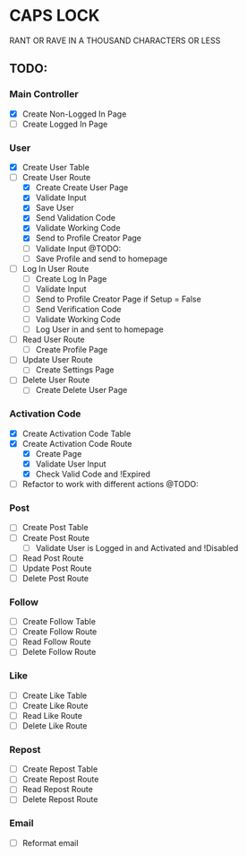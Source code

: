 # CAPS LOCK

RANT OR RAVE IN A THOUSAND CHARACTERS OR LESS

## TODO:

### Main Controller

- [X] Create Non-Logged In Page
- [ ] Create Logged In Page

### User

- [X] Create User Table
- [ ] Create User Route
  - [X] Create Create User Page
  - [X] Validate Input
  - [X] Save User
  - [X] Send Validation Code
  - [X] Validate Working Code
  - [X] Send to Profile Creator Page
  - [ ] Validate Input @TODO:
  - [ ] Save Profile and send to homepage
- [ ] Log In User Route
  - [ ] Create Log In Page
  - [ ] Validate Input
  - [ ] Send to Profile Creator Page if Setup = False
  - [ ] Send Verification Code
  - [ ] Validate Working Code
  - [ ] Log User in and sent to homepage
- [ ] Read User Route
  - [ ] Create Profile Page
- [ ] Update User Route
  - [ ] Create Settings Page
- [ ] Delete User Route
  - [ ] Create Delete User Page

### Activation Code

- [X] Create Activation Code Table
- [X] Create Activation Code Route
  - [X] Create Page
  - [X] Validate User Input
  - [X] Check Valid Code and !Expired
- [ ] Refactor to work with different actions @TODO:

### Post

- [ ] Create Post Table
- [ ] Create Post Route
  - [ ] Validate User is Logged in and Activated and !Disabled
- [ ] Read Post Route
- [ ] Update Post Route
- [ ] Delete Post Route

### Follow

- [ ] Create Follow Table
- [ ] Create Follow Route
- [ ] Read Follow Route
- [ ] Delete Follow Route

### Like

- [ ] Create Like Table
- [ ] Create Like Route
- [ ] Read Like Route
- [ ] Delete Like Route

### Repost

- [ ] Create Repost Table
- [ ] Create Repost Route
- [ ] Read Repost Route
- [ ] Delete Repost Route

### Email

- [ ] Reformat email